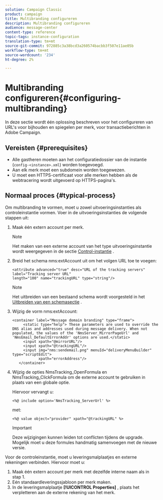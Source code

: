 ```yaml
---
solution: Campaign Classic
product: campaign
title: Multibranding configureren
description: Multibranding configureren
audience: message-center
content-type: reference
topic-tags: instance-configuration
translation-type: tm+mt
source-git-commit: 972885c3a38bcd3a260574bacbb3f507e11ae05b
workflow-type: tm+mt
source-wordcount: '234'
ht-degree: 2%

---
```



# Multibranding configureren{#configuring-multibranding}

In deze sectie wordt één oplossing beschreven voor het configureren van URL&#39;s voor bijhouden en spiegelen per merk, voor transactieberichten in Adobe Campaign.

## Vereisten {#prerequisites}

* Alle gastheren moeten aan het configuratiedossier van de instantie (`config-<instance>.xml`) worden toegevoegd.
* Aan elk merk moet een subdomein worden toegewezen.
* U moet een HTTPS-certificaat voor alle merken hebben als de webtracering wordt uitgevoerd op HTTPS-pagina&#39;s.

## Normaal proces {#typical-process}

Om multibranding te vormen, moet u zowel uitvoeringsinstanties als controleinstantie vormen. Voer in de uitvoeringsinstanties de volgende stappen uit:

1. Maak één extern account per merk.

   >[!NOTE]
   >
   >Het maken van een externe account van het type uitvoeringsinstantie wordt weergegeven in de sectie [Control-instantie](../../message-center/using/creating-a-shared-connection.md#control-instance) .

1. Breid het schema nms:extAccount uit om het volgen URL toe te voegen:

   ```
   <attribute advanced="true" desc="URL of the tracking servers" label="Tracking server URL"
   length="100" name="trackingURL" type="string"/>
   ```

   >[!NOTE]
   >
   >Het uitbreiden van een bestaand schema wordt voorgesteld in het [Uitbreiden van een schemasectie](../../configuration/using/extending-a-schema.md) .

1. Wijzig de vorm nms:extAccount:

   ```
   <container label="Message domain branding" type="frame">
        <static type="help"> These parameters are used to override the DNS alias and addresses used during message delivery. When not populated, the values of the 'NmsServer_MirrorPageUrl' and 'NmsEmail_DefaultErrorAddr' options are used.</static>
        <input xpath="@mirrorURL"/>
        <input xpath="@trackingURL"/>
        <input img="nms:sendemail.png" menuId="deliveryMenuBuilder" type="scriptEdit">
               xpath="errorAddress"/>
      </container>
   ```

1. Wijzig de opties NmsTracking_OpenFormula en NmsTracking_ClickFormula om de externe account te gebruiken in plaats van een globale optie.

   Hiervoor vervangt u:

   ```
   <%@ include option='NmsTracking_ServerUrl' %>
   ```

   met:

   ```
   <%@ value object="provider" xpath="@trackingURL" %>
   ```

   >[!IMPORTANT]
   >
   >Deze wijzigingen kunnen leiden tot conflicten tijdens de upgrade. Mogelijk moet u deze formules handmatig samenvoegen met de nieuwe versie.

Voor de controleinstantie, moet u leveringsmalplaatjes en externe rekeningen verbinden. Hiervoor moet u:

1. Maak één extern account per merk met dezelfde interne naam als in stap 1.
1. Eén standaardleveringssjabloon per merk maken.
1. In de leveringsmalplaatje **[!UICONTROL Properties]** , plaats het verpletteren aan de externe rekening van het merk.

